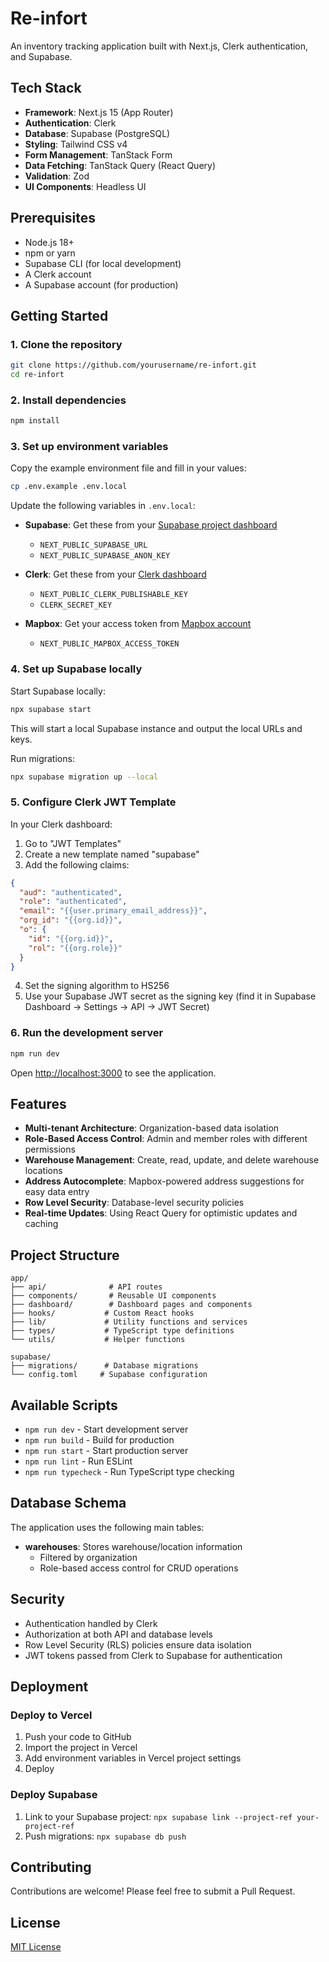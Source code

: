 # Re-infort

An inventory tracking application built with Next.js, Clerk authentication, and Supabase.

## Tech Stack

- **Framework**: Next.js 15 (App Router)
- **Authentication**: Clerk
- **Database**: Supabase (PostgreSQL)
- **Styling**: Tailwind CSS v4
- **Form Management**: TanStack Form
- **Data Fetching**: TanStack Query (React Query)
- **Validation**: Zod
- **UI Components**: Headless UI

## Prerequisites

- Node.js 18+
- npm or yarn
- Supabase CLI (for local development)
- A Clerk account
- A Supabase account (for production)

## Getting Started

### 1. Clone the repository

```bash
git clone https://github.com/yourusername/re-infort.git
cd re-infort
```

### 2. Install dependencies

```bash
npm install
```

### 3. Set up environment variables

Copy the example environment file and fill in your values:

```bash
cp .env.example .env.local
```

Update the following variables in `.env.local`:

- **Supabase**: Get these from your [Supabase project dashboard](https://app.supabase.com)
  - `NEXT_PUBLIC_SUPABASE_URL`
  - `NEXT_PUBLIC_SUPABASE_ANON_KEY`

- **Clerk**: Get these from your [Clerk dashboard](https://dashboard.clerk.com)
  - `NEXT_PUBLIC_CLERK_PUBLISHABLE_KEY`
  - `CLERK_SECRET_KEY`

- **Mapbox**: Get your access token from [Mapbox account](https://account.mapbox.com/access-tokens/)
  - `NEXT_PUBLIC_MAPBOX_ACCESS_TOKEN`

### 4. Set up Supabase locally

Start Supabase locally:

```bash
npx supabase start
```

This will start a local Supabase instance and output the local URLs and keys.

Run migrations:

```bash
npx supabase migration up --local
```

### 5. Configure Clerk JWT Template

In your Clerk dashboard:

1. Go to "JWT Templates"
2. Create a new template named "supabase"
3. Add the following claims:

```json
{
  "aud": "authenticated",
  "role": "authenticated",
  "email": "{{user.primary_email_address}}",
  "org_id": "{{org.id}}",
  "o": {
    "id": "{{org.id}}",
    "rol": "{{org.role}}"
  }
}
```

4. Set the signing algorithm to HS256
5. Use your Supabase JWT secret as the signing key (find it in Supabase Dashboard → Settings → API → JWT Secret)

### 6. Run the development server

```bash
npm run dev
```

Open [http://localhost:3000](http://localhost:3000) to see the application.

## Features

- **Multi-tenant Architecture**: Organization-based data isolation
- **Role-Based Access Control**: Admin and member roles with different permissions
- **Warehouse Management**: Create, read, update, and delete warehouse locations
- **Address Autocomplete**: Mapbox-powered address suggestions for easy data entry
- **Row Level Security**: Database-level security policies
- **Real-time Updates**: Using React Query for optimistic updates and caching

## Project Structure

```
app/
├── api/              # API routes
├── components/       # Reusable UI components
├── dashboard/        # Dashboard pages and components
├── hooks/           # Custom React hooks
├── lib/             # Utility functions and services
├── types/           # TypeScript type definitions
└── utils/           # Helper functions

supabase/
├── migrations/      # Database migrations
└── config.toml     # Supabase configuration
```

## Available Scripts

- `npm run dev` - Start development server
- `npm run build` - Build for production
- `npm run start` - Start production server
- `npm run lint` - Run ESLint
- `npm run typecheck` - Run TypeScript type checking

## Database Schema

The application uses the following main tables:

- **warehouses**: Stores warehouse/location information
  - Filtered by organization
  - Role-based access control for CRUD operations

## Security

- Authentication handled by Clerk
- Authorization at both API and database levels
- Row Level Security (RLS) policies ensure data isolation
- JWT tokens passed from Clerk to Supabase for authentication

## Deployment

### Deploy to Vercel

1. Push your code to GitHub
2. Import the project in Vercel
3. Add environment variables in Vercel project settings
4. Deploy

### Deploy Supabase

1. Link to your Supabase project: `npx supabase link --project-ref your-project-ref`
2. Push migrations: `npx supabase db push`

## Contributing

Contributions are welcome! Please feel free to submit a Pull Request.

## License

[MIT License](LICENSE)
